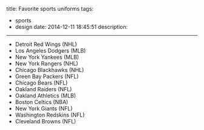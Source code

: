 title: Favorite sports uniforms
tags:
  - sports
  - design
date: 2014-12-11 18:45:51
description:
---

- Detroit Red Wings (NHL)
- Los Angeles Dodgers (MLB)
- New York Yankees (MLB)
- New York Rangers (NHL)
- Chicago Blackhawks (NHL)
- Green Bay Packers (NFL)
- Chicago Bears (NFL)
- Oakland Raiders (NFL)
- Oakland Athletics (MLB)
- Boston Celtics (NBA)
- New York Giants (NFL)
- Washington Redskins (NFL)
- Cleveland Browns (NFL)
